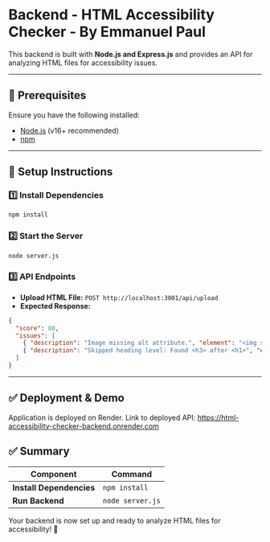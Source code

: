 # **Backend - HTML Accessibility Checker - By Emmanuel Paul**

This backend is built with **Node.js and Express.js** and provides an API for analyzing HTML files for accessibility issues.

---

## **📌 Prerequisites**
Ensure you have the following installed:
- [Node.js](https://nodejs.org/) (v16+ recommended)
- [npm](https://www.npmjs.com/)

---

## **🚀 Setup Instructions**

### **1️⃣ Install Dependencies**
```sh
npm install
```

### **2️⃣ Start the Server**
```sh
node server.js
```

### **3️⃣ API Endpoints**

- **Upload HTML File:** `POST http://localhost:3001/api/upload`
- **Expected Response:**

```json
{
  "score": 80,
  "issues": [
    { "description": "Image missing alt attribute.", "element": "<img src='logo.png'>", "line": 10 },
    { "description": "Skipped heading level: Found <h3> after <h1>", "element": "<h3>Main Section</h3>", "line": "N/A" }
  ]
}
```

---

## **✅ Deployment & Demo**
Application is deployed on Render. 
Link to deployed API: https://html-accessibility-checker-backend.onrender.com

## **✅ Summary**

| Component                | Command          |
| ------------------------ | ---------------- |
| **Install Dependencies** | `npm install`    |
| **Run Backend**          | `node server.js` |

Your backend is now set up and ready to analyze HTML files for accessibility! 🚀